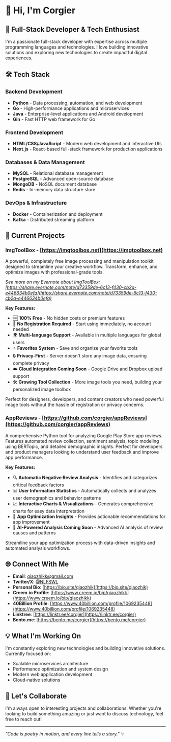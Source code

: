 # 👋 Hi, I'm Corgier

## 🚀 Full-Stack Developer & Tech Enthusiast

I'm a passionate full-stack developer with expertise across multiple programming languages and technologies. I love building innovative solutions and exploring new technologies to create impactful digital experiences.

## 🛠️ Tech Stack

### **Backend Development**
- **Python** - Data processing, automation, and web development
- **Go** - High-performance applications and microservices
- **Java** - Enterprise-level applications and Android development
- **Gin** - Fast HTTP web framework for Go

### **Frontend Development**
- **HTML/CSS/JavaScript** - Modern web development and interactive UIs
- **Next.js** - React-based full-stack framework for production applications

### **Databases & Data Management**
- **MySQL** - Relational database management
- **PostgreSQL** - Advanced open-source database
- **MongoDB** - NoSQL document database
- **Redis** - In-memory data structure store

### **DevOps & Infrastructure**
- **Docker** - Containerization and deployment
- **Kafka** - Distributed streaming platform

## 🎯 Current Projects

### **ImgToolBox** - [https://imgtoolbox.net](https://imgtoolbox.net)
A powerful, completely free image processing and manipulation toolkit designed to streamline your creative workflow. Transform, enhance, and optimize images with professional-grade tools.

*See more on my Evernote about ImgToolBox: [https://share.evernote.com/note/d73359de-6c13-f430-cb2a-e446634b0efa](https://share.evernote.com/note/d73359de-6c13-f430-cb2a-e446634b0efa)*

**Key Features:**
- 🆓 **100% Free** - No hidden costs or premium features
- 🚀 **No Registration Required** - Start using immediately, no account needed
- 🌍 **Multi-language Support** - Available in multiple languages for global users
- ⭐ **Favorites System** - Save and organize your favorite tools
- 🔒 **Privacy-First** - Server doesn't store any image data, ensuring complete privacy
- ☁️ **Cloud Integration Coming Soon** - Google Drive and Dropbox upload support
- 🛠️ **Growing Tool Collection** - More image tools you need, building your personalized image toolbox

Perfect for designers, developers, and content creators who need powerful image tools without the hassle of registration or privacy concerns.

### **AppReviews** - [https://github.com/corgier/appReviews](https://github.com/corgier/appReviews)
A comprehensive Python tool for analyzing Google Play Store app reviews. Features automated review collection, sentiment analysis, topic modeling using BERTopic, and detailed demographic insights. Perfect for developers and product managers looking to understand user feedback and improve app performance.

**Key Features:**
- 🔍 **Automatic Negative Review Analysis** - Identifies and categorizes critical feedback factors
- 📊 **User Information Statistics** - Automatically collects and analyzes user demographics and behavior patterns
- 📈 **Interactive Charts & Visualizations** - Generates comprehensive charts for easy data interpretation
- 🎯 **App Optimization Insights** - Provides actionable recommendations for app improvement
- 🤖 **AI-Powered Analysis Coming Soon** - Advanced AI analysis of review causes and patterns

Streamline your app optimization process with data-driven insights and automated analysis workflows.

## 🌐 Connect With Me

- **Email**: [qiaozhikk@gmail.com](mailto:qiaozhikk@gmail.com)
- **Twitter/X**: [@NLFSWL](https://x.com/NLFSWL)
- **Personal Bio**: [https://bio.site/qiaozhik](https://bio.site/qiaozhik)
- **Creem.io Profile**: [https://www.creem.io/bip/qiaozhikk](https://www.creem.io/bip/qiaozhikk)
- **40Billion Profile**: [https://www.40billion.com/profile/1069235448](https://www.40billion.com/profile/1069235448)
- **Linktree**: [https://linktr.ee/corgier](https://linktr.ee/corgier)
- **Bento.me**: [https://bento.me/corgier](https://bento.me/corgier)

## 💡 What I'm Working On

I'm constantly exploring new technologies and building innovative solutions. Currently focused on:
- Scalable microservices architecture
- Performance optimization and system design
- Modern web application development
- Cloud-native solutions

## 🤝 Let's Collaborate

I'm always open to interesting projects and collaborations. Whether you're looking to build something amazing or just want to discuss technology, feel free to reach out!

---

*"Code is poetry in motion, and every line tells a story."* ✨
